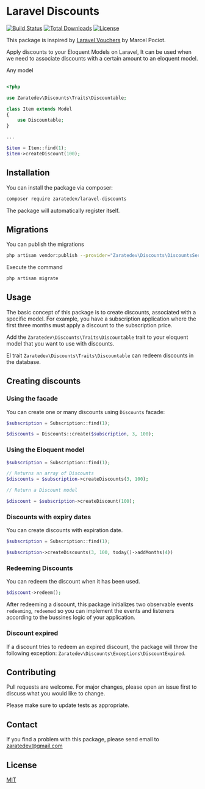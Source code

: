 # Laravel Discounts

[![Build Status](https://travis-ci.org/zaratedev/laravel-discounts.svg?branch=master)](https://travis-ci.org/zaratedev/laravel-discounts)
[![Total Downloads](https://poser.pugx.org/zaratedev/laravel-discounts/downloads)](https://packagist.org/packages/zaratedev/laravel-discounts)
[![License](https://poser.pugx.org/zaratedev/laravel-discounts/license)](https://packagist.org/packages/zaratedev/laravel-discounts)

This package is inspired by [Laravel Vouchers](https://github.com/beyondcode/laravel-vouchers) by Marcel Pociot.

Apply discounts to your Eloquent Models on Laravel, It can be used when we need to associate discounts with a certain amount to an eloquent model.

Any model

```php

<?php

use Zaratedev\Discounts\Traits\Discountable;

class Item extends Model
{
    use Discountable;
}

...

$item = Item::find(1);
$item->createDiscount(100);

```

## Installation

You can install the package via composer:

```bash
composer require zaratedev/laravel-discounts
```

The package will automatically register itself.

## Migrations

You can publish the migrations

```bash
php artisan vendor:publish --provider="Zaratedev\Discounts\DiscountsServiceProvider" --tag="migrations"
```

Execute the command
```bash
php artisan migrate
```

## Usage

The basic concept of this package is to create discounts, associated with a specific model. For example, you have a subscription application where the first three months must apply a discount to the subscription price.

Add the `Zaratedev\Discounts\Traits\Discountable` trait to your eloquent model that you want to use with discounts.

El trait `Zaratedev\Discounts\Traits\Discountable` can redeem discounts in the database.

## Creating discounts

### Using the facade

You can create one or many discounts using `Discounts` facade:

```php
$subscription = Subscription::find(1);

$discounts = Discounts::create($subscription, 3, 100);
```

### Using the Eloquent model

```php
$subscription = Subscription::find(1);

// Returns an array of Discounts
$discounts = $subscription->createDiscounts(3, 100);

// Return a Discount model

$discount = $subscription->createDiscount(100);
```

### Discounts with expiry dates

You can create discounts with expiration date.

```php
$subscription = Subscription::find(1);

$subscription->createDiscounts(3, 100, today()->addMonths(4))
```

### Redeeming Discounts

You can redeem the discount when it has been used.

```php
$discount->redeem();
```

After redeeming a discount, this package initializes two observable events `redeeming`, `redeemed` so you can implement the events and listeners according to the bussines logic of your application.

### Discount expired

If a discount tries to redeem an expired discount, the package will throw the following exception: `Zaratedev\Discounts\Exceptions\DiscountExpired`.

## Contributing
Pull requests are welcome. For major changes, please open an issue first to discuss what you would like to change.

Please make sure to update tests as appropriate.

## Contact

If you find a problem with this package, please send email to zaratedev@gmail.com

## License
[MIT](./LICENSE.md)
